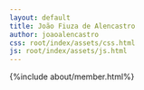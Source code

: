 ```yaml
---
layout: default
title: João Fiuza de Alencastro
author: joaoalencastro
css: root/index/assets/css.html
js: root/index/assets/js.html
---
```



{%include about/member.html%}